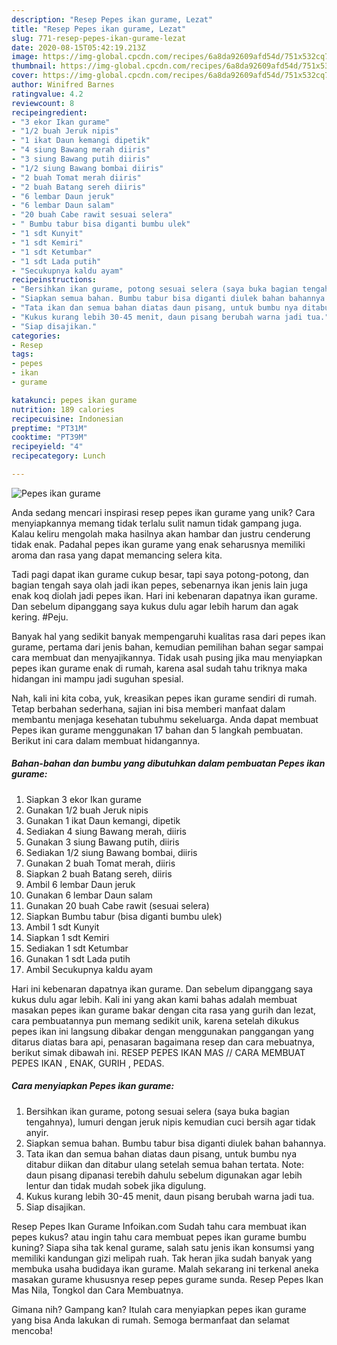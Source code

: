 ```yaml
---
description: "Resep Pepes ikan gurame, Lezat"
title: "Resep Pepes ikan gurame, Lezat"
slug: 771-resep-pepes-ikan-gurame-lezat
date: 2020-08-15T05:42:19.213Z
image: https://img-global.cpcdn.com/recipes/6a8da92609afd54d/751x532cq70/pepes-ikan-gurame-foto-resep-utama.jpg
thumbnail: https://img-global.cpcdn.com/recipes/6a8da92609afd54d/751x532cq70/pepes-ikan-gurame-foto-resep-utama.jpg
cover: https://img-global.cpcdn.com/recipes/6a8da92609afd54d/751x532cq70/pepes-ikan-gurame-foto-resep-utama.jpg
author: Winifred Barnes
ratingvalue: 4.2
reviewcount: 8
recipeingredient:
- "3 ekor Ikan gurame"
- "1/2 buah Jeruk nipis"
- "1 ikat Daun kemangi dipetik"
- "4 siung Bawang merah diiris"
- "3 siung Bawang putih diiris"
- "1/2 siung Bawang bombai diiris"
- "2 buah Tomat merah diiris"
- "2 buah Batang sereh diiris"
- "6 lembar Daun jeruk"
- "6 lembar Daun salam"
- "20 buah Cabe rawit sesuai selera"
- " Bumbu tabur bisa diganti bumbu ulek"
- "1 sdt Kunyit"
- "1 sdt Kemiri"
- "1 sdt Ketumbar"
- "1 sdt Lada putih"
- "Secukupnya kaldu ayam"
recipeinstructions:
- "Bersihkan ikan gurame, potong sesuai selera (saya buka bagian tengahnya), lumuri dengan jeruk nipis kemudian cuci bersih agar tidak anyir."
- "Siapkan semua bahan. Bumbu tabur bisa diganti diulek bahan bahannya."
- "Tata ikan dan semua bahan diatas daun pisang, untuk bumbu nya ditabur diikan dan ditabur ulang setelah semua bahan tertata. Note: daun pisang dipanasi terebih dahulu sebelum digunakan agar lebih lentur dan tidak mudah sobek jika digulung."
- "Kukus kurang lebih 30-45 menit, daun pisang berubah warna jadi tua."
- "Siap disajikan."
categories:
- Resep
tags:
- pepes
- ikan
- gurame

katakunci: pepes ikan gurame 
nutrition: 189 calories
recipecuisine: Indonesian
preptime: "PT31M"
cooktime: "PT39M"
recipeyield: "4"
recipecategory: Lunch

---
```



![Pepes ikan gurame](https://img-global.cpcdn.com/recipes/6a8da92609afd54d/751x532cq70/pepes-ikan-gurame-foto-resep-utama.jpg)

Anda sedang mencari inspirasi resep pepes ikan gurame yang unik? Cara menyiapkannya memang tidak terlalu sulit namun tidak gampang juga. Kalau keliru mengolah maka hasilnya akan hambar dan justru cenderung tidak enak. Padahal pepes ikan gurame yang enak seharusnya memiliki aroma dan rasa yang dapat memancing selera kita.

Tadi pagi dapat ikan gurame cukup besar, tapi saya potong-potong, dan bagian tengah saya olah jadi ikan pepes, sebenarnya ikan jenis lain juga enak koq diolah jadi pepes ikan. Hari ini kebenaran dapatnya ikan gurame. Dan sebelum dipanggang saya kukus dulu agar lebih harum dan agak kering. #Peju.

Banyak hal yang sedikit banyak mempengaruhi kualitas rasa dari pepes ikan gurame, pertama dari jenis bahan, kemudian pemilihan bahan segar sampai cara membuat dan menyajikannya. Tidak usah pusing jika mau menyiapkan pepes ikan gurame enak di rumah, karena asal sudah tahu triknya maka hidangan ini mampu jadi suguhan spesial.


Nah, kali ini kita coba, yuk, kreasikan pepes ikan gurame sendiri di rumah. Tetap berbahan sederhana, sajian ini bisa memberi manfaat dalam membantu menjaga kesehatan tubuhmu sekeluarga. Anda dapat membuat Pepes ikan gurame menggunakan 17 bahan dan 5 langkah pembuatan. Berikut ini cara dalam membuat hidangannya.

<!--inarticleads1-->

##### Bahan-bahan dan bumbu yang dibutuhkan dalam pembuatan Pepes ikan gurame:

1. Siapkan 3 ekor Ikan gurame
1. Gunakan 1/2 buah Jeruk nipis
1. Gunakan 1 ikat Daun kemangi, dipetik
1. Sediakan 4 siung Bawang merah, diiris
1. Gunakan 3 siung Bawang putih, diiris
1. Sediakan 1/2 siung Bawang bombai, diiris
1. Gunakan 2 buah Tomat merah, diiris
1. Siapkan 2 buah Batang sereh, diiris
1. Ambil 6 lembar Daun jeruk
1. Gunakan 6 lembar Daun salam
1. Gunakan 20 buah Cabe rawit (sesuai selera)
1. Siapkan  Bumbu tabur (bisa diganti bumbu ulek)
1. Ambil 1 sdt Kunyit
1. Siapkan 1 sdt Kemiri
1. Sediakan 1 sdt Ketumbar
1. Gunakan 1 sdt Lada putih
1. Ambil Secukupnya kaldu ayam


Hari ini kebenaran dapatnya ikan gurame. Dan sebelum dipanggang saya kukus dulu agar lebih. Kali ini yang akan kami bahas adalah membuat masakan pepes ikan gurame bakar dengan cita rasa yang gurih dan lezat, cara pembuatannya pun memang sedikit unik, karena setelah dikukus pepes ikan ini langsung dibakar dengan menggunakan panggangan yang ditarus diatas bara api, penasaran bagaimana resep dan cara mebuatnya, berikut simak dibawah ini. RESEP PEPES IKAN MAS // CARA MEMBUAT PEPES IKAN , ENAK, GURIH , PEDAS. 

<!--inarticleads2-->

##### Cara menyiapkan Pepes ikan gurame:

1. Bersihkan ikan gurame, potong sesuai selera (saya buka bagian tengahnya), lumuri dengan jeruk nipis kemudian cuci bersih agar tidak anyir.
1. Siapkan semua bahan. Bumbu tabur bisa diganti diulek bahan bahannya.
1. Tata ikan dan semua bahan diatas daun pisang, untuk bumbu nya ditabur diikan dan ditabur ulang setelah semua bahan tertata. Note: daun pisang dipanasi terebih dahulu sebelum digunakan agar lebih lentur dan tidak mudah sobek jika digulung.
1. Kukus kurang lebih 30-45 menit, daun pisang berubah warna jadi tua.
1. Siap disajikan.


Resep Pepes Ikan Gurame Infoikan.com Sudah tahu cara membuat ikan pepes kukus? atau ingin tahu cara membuat pepes ikan gurame bumbu kuning? Siapa siha tak kenal gurame, salah satu jenis ikan konsumsi yang memiliki kandungan gizi melipah ruah. Tak heran jika sudah banyak yang membuka usaha budidaya ikan gurame. Malah sekarang ini terkenal aneka masakan gurame khususnya resep pepes gurame sunda. Resep Pepes Ikan Mas Nila, Tongkol dan Cara Membuatnya. 

Gimana nih? Gampang kan? Itulah cara menyiapkan pepes ikan gurame yang bisa Anda lakukan di rumah. Semoga bermanfaat dan selamat mencoba!
